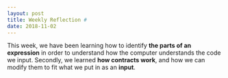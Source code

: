 ```yaml
---
layout: post
title: Weekly Reflection #
date: 2018-11-02
---
```


This week, we have been learning how to identify **the parts of an expression** in order to understand how the computer understands the code we input. Secondly, we learned **how contracts work**, and how we can modify them to fit what we put in as an **input**. 
